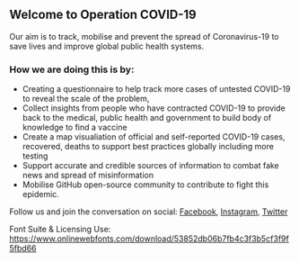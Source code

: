 ## Welcome to Operation COVID-19

Our aim is to track, mobilise and prevent the spread of Coronavirus-19 to save lives and improve global public health systems.

### How we are doing this is by:
- Creating a questionnaire to help track more cases of untested COVID-19 to reveal the scale of the problem, 
- Collect insights from people who have contracted COVID-19 to provide back to the medical, public health and government to build body of knowledge to find a vaccine 
- Create a map visualiation of official and self-reported COVID-19 cases, recovered, deaths to support best practices globally including more testing
- Support accurate and credible sources of information to combat fake news and spread of misinformation 
- Mobilise GitHub open-source community to contribute to fight this epidemic.

Follow us and join the conversation on social:
[Facebook](https://www.facebook.com/groups/1069877326719640/), [Instagram](https://www.instagram.com/operationcovid/), [Twitter](https://twitter.com/19Operation)

Font Suite & Licensing Use: https://www.onlinewebfonts.com/download/53852db06b7fb4c3f3b5cf3f9f5fbd66
